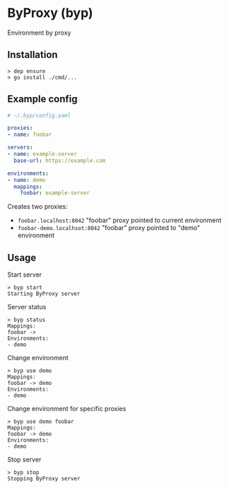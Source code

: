 # ByProxy (byp)

Environment by proxy

## Installation

```
> dep ensure
> go install ./cmd/...
```

## Example config

```yaml
# ~/.byp/config.yaml

proxies:
- name: foobar

servers:
- name: example-server
  base-url: https://example.com

environments:
- name: demo
  mappings:
    foobar: example-server
```

Creates two proxies:

- `foobar.localhost:8042` "foobar" proxy pointed to current environment
- `foobar-demo.localhsot:8042` "foobar" proxy pointed to "demo" environment 

## Usage

Start server

```
> byp start
Starting ByProxy server
```

Server status

```
> byp status
Mappings:
foobar ->
Environments:
- demo
```

Change environment

```
> byp use demo
Mappings:
foobar -> demo
Environments:
- demo
```

Change environment for specific proxies

```
> byp use demo foobar
Mappings:
foobar -> demo
Environments:
- demo
```

Stop server

```
> byp stop
Stopping ByProxy server
```

